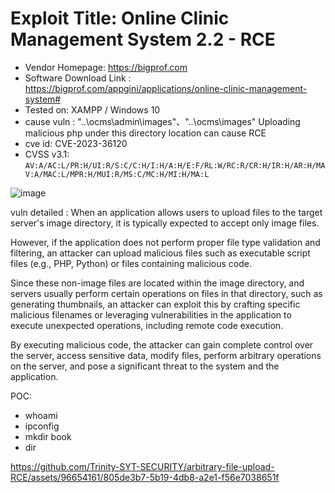 # Exploit Title: Online Clinic Management System 2.2 - RCE
+ Vendor Homepage: https://bigprof.com
+ Software Download Link : https://bigprof.com/appgini/applications/online-clinic-management-system# 
+ Tested on: XAMPP / Windows 10
+ cause vuln : "..\ocms\admin\images"、"..\ocms\images" Uploading malicious php under this directory location can cause RCE
+ cve id: CVE-2023-36120
+ CVSS v3.1: `AV:A/AC:L/PR:H/UI:R/S:C/C:H/I:H/A:H/E:F/RL:W/RC:R/CR:H/IR:H/AR:H/MAV:A/MAC:L/MPR:H/MUI:R/MS:C/MC:H/MI:H/MA:L`

![image](https://github.com/Trinity-SYT-SECURITY/arbitrary-file-upload-RCE/assets/96654161/66cf7dac-6492-43f9-91d9-f68906181cb3)


vuln detailed : 
When an application allows users to upload files to the target server's image directory, it is typically expected to accept only image files.

However, if the application does not perform proper file type validation and filtering, an attacker can upload malicious files such as executable script files (e.g., PHP, Python) or files containing malicious code.

Since these non-image files are located within the image directory, and servers usually perform certain operations on files in that directory, such as generating thumbnails, an attacker can exploit this by crafting specific malicious filenames or leveraging vulnerabilities in the application to execute unexpected operations, including remote code execution.

By executing malicious code, the attacker can gain complete control over the server, access sensitive data, modify files, perform arbitrary operations on the server, and pose a significant threat to the system and the application.

POC:
+ whoami
+ ipconfig
+ mkdir book
+ dir

https://github.com/Trinity-SYT-SECURITY/arbitrary-file-upload-RCE/assets/96654161/805de3b7-5b19-4db8-a2e1-f56e7038651f

